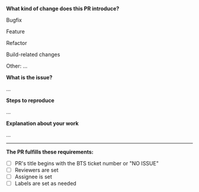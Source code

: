 **What kind of change does this PR introduce?**

<!--
Please choose the kind of PR, and remove the others.

For example, if this PR is a bugfix,
Only "Bugfix" should remain.
-->

Bugfix

Feature

Refactor

Build-related changes

Other: ...

**What is the issue?**

...

**Steps to reproduce**

<!--
Please describe steps to reproduce the bug.

1. Go to xxx
2. Do yyy
3. See zzz

-->

...

**Explanation about your work**

<!--
Examples:
- Why the new feature is needed?
- Props and events of the new component
- How to migration from previous version?
-->

...

---

**The PR fulfills these requirements:**

- [ ] PR's title begins with the BTS ticket number or "NO ISSUE"
- [ ] Reviewers are set
- [ ] Assignee is set
- [ ] Labels are set as needed
